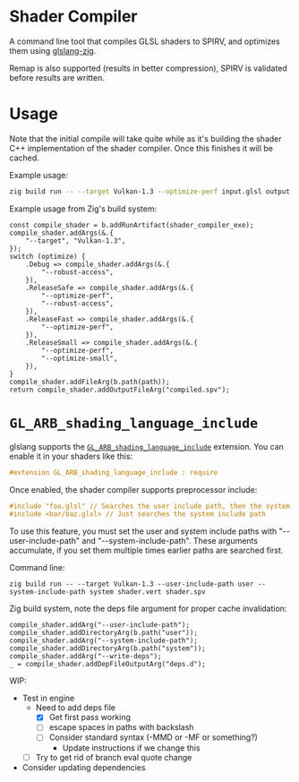 # Shader Compiler

A command line tool that compiles GLSL shaders to SPIRV, and optimizes them using [glslang-zig](https://github.com/Games-by-Mason/glslang-zig).

Remap is also supported (results in better compression), SPIRV is validated before results are written.

# Usage

Note that the initial compile will take quite while as it's building the shader C++ implementation of the shader compiler. Once this finishes it will be cached.

Example usage:
```sh
zig build run -- --target Vulkan-1.3 --optimize-perf input.glsl output.spv
```

Example usage from Zig's build system:

```zig
const compile_shader = b.addRunArtifact(shader_compiler_exe);
compile_shader.addArgs(&.{
    "--target", "Vulkan-1.3",
});
switch (optimize) {
    .Debug => compile_shader.addArgs(&.{
        "--robust-access",
    }),
    .ReleaseSafe => compile_shader.addArgs(&.{
        "--optimize-perf",
        "--robust-access",
    }),
    .ReleaseFast => compile_shader.addArgs(&.{
        "--optimize-perf",
    }),
    .ReleaseSmall => compile_shader.addArgs(&.{
        "--optimize-perf",
        "--optimize-small",
    }),
}
compile_shader.addFileArg(b.path(path));
return compile_shader.addOutputFileArg("compiled.spv");
```

# `GL_ARB_shading_language_include`

glslang supports the [`GL_ARB_shading_language_include`](https://registry.khronos.org/OpenGL/extensions/ARB/ARB_shading_language_include.txt) extension. You can enable it in your shaders like this:

```glsl
#extension GL_ARB_shading_language_include : require
```

Once enabled, the shader compiler supports preprocessor include:

```glsl
#include "foo.glsl" // Searches the user include path, then the system include path
#include <bar/baz.glsl> // Just searches the system include path
```

To use this feature, you must set the user and system include paths with "--user-include-path" and "--system-include-path". These arguments accumulate, if you set them multiple times earlier paths are searched first.

Command line:
```
zig build run -- --target Vulkan-1.3 --user-include-path user --system-include-path system shader.vert shader.spv
```

Zig build system, note the deps file argument for proper cache invalidation:
```zig
compile_shader.addArg("--user-include-path");
compile_shader.addDirectoryArg(b.path("user"));
compile_shader.addArg("--system-include-path");
compile_shader.addDirectoryArg(b.path("system"));
compile_shader.addArg("--write-deps");
_ = compile_shader.addDepFileOutputArg("deps.d");
```

WIP:
* Test in engine
    * Need to add deps file
        * [x] Get first pass working
        * [ ] escape spaces in paths with backslash
        * [ ] Consider standard syntax (-MMD or -MF or something?)
            * Update instructions if we change this
    * [ ] Try to get rid of branch eval quote change
* Consider updating dependencies
